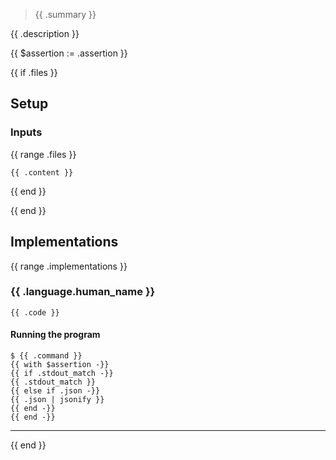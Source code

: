 > {{ .summary }}

{{ .description }}

{{ $assertion := .assertion }}

{{ if .files }}
## Setup

### Inputs
{{ range .files }}
```{{ .ext }} {filename="{{.name}}"}
{{ .content }}
```
{{ end }}

{{ end }}

## Implementations

{{ range .implementations }}
### {{ .language.human_name }}

```{{ .language.syntax_highlighting }} {filename="{{.file_name}}"}
{{ .code }}
```

<div class="running-the-program">
  <h4>Running the program</h4>

```console
$ {{ .command }}
{{ with $assertion -}}
{{ if .stdout_match -}}
{{ .stdout_match }}
{{ else if .json -}}
{{ .json | jsonify }}
{{ end -}}
{{ end -}}
```

</div>

---

{{ end }}
